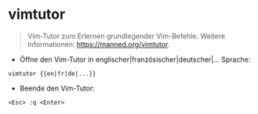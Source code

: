 # vimtutor

> Vim-Tutor zum Erlernen grundlegender Vim-Befehle.
> Weitere Informationen: <https://manned.org/vimtutor>.

- Öffne den Vim-Tutor in englischer|französischer|deutscher|... Sprache:

`vimtutor {{en|fr|de|...}}`

- Beende den Vim-Tutor:

`<Esc> :q <Enter>`
